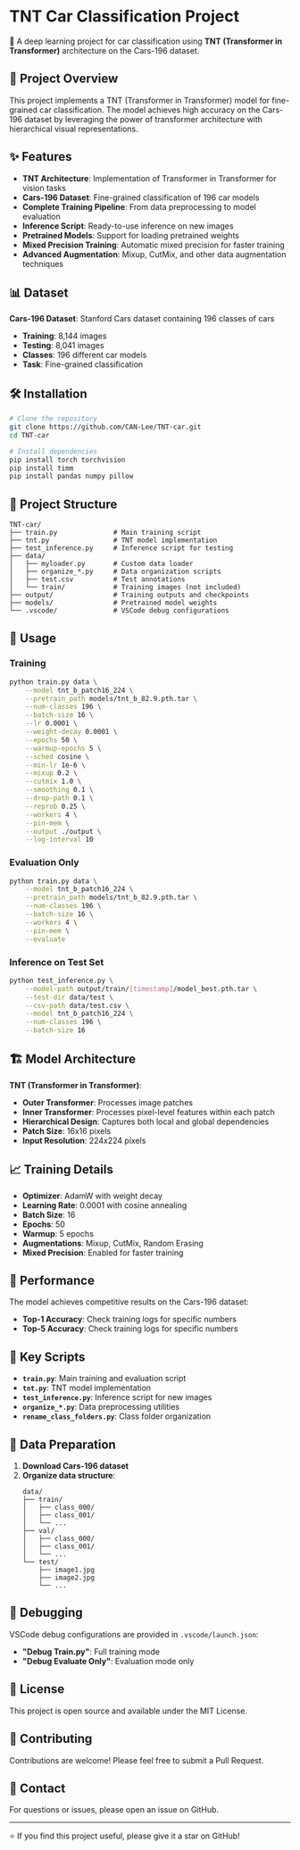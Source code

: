 # TNT Car Classification Project

🚗 A deep learning project for car classification using **TNT (Transformer in Transformer)** architecture on the Cars-196 dataset.

## 🎯 Project Overview

This project implements a TNT (Transformer in Transformer) model for fine-grained car classification. The model achieves high accuracy on the Cars-196 dataset by leveraging the power of transformer architecture with hierarchical visual representations.

## ✨ Features

- **TNT Architecture**: Implementation of Transformer in Transformer for vision tasks
- **Cars-196 Dataset**: Fine-grained classification of 196 car models
- **Complete Training Pipeline**: From data preprocessing to model evaluation
- **Inference Script**: Ready-to-use inference on new images
- **Pretrained Models**: Support for loading pretrained weights
- **Mixed Precision Training**: Automatic mixed precision for faster training
- **Advanced Augmentation**: Mixup, CutMix, and other data augmentation techniques

## 📊 Dataset

**Cars-196 Dataset**: Stanford Cars dataset containing 196 classes of cars
- **Training**: 8,144 images
- **Testing**: 8,041 images
- **Classes**: 196 different car models
- **Task**: Fine-grained classification

## 🛠️ Installation

```bash
# Clone the repository
git clone https://github.com/CAN-Lee/TNT-car.git
cd TNT-car

# Install dependencies
pip install torch torchvision
pip install timm
pip install pandas numpy pillow
```

## 📁 Project Structure

```
TNT-car/
├── train.py              # Main training script
├── tnt.py                # TNT model implementation
├── test_inference.py     # Inference script for testing
├── data/
│   ├── myloader.py       # Custom data loader
│   ├── organize_*.py     # Data organization scripts
│   ├── test.csv          # Test annotations
│   └── train/            # Training images (not included)
├── output/               # Training outputs and checkpoints
├── models/               # Pretrained model weights
└── .vscode/              # VSCode debug configurations
```

## 🚀 Usage

### Training

```bash
python train.py data \
    --model tnt_b_patch16_224 \
    --pretrain_path models/tnt_b_82.9.pth.tar \
    --num-classes 196 \
    --batch-size 16 \
    --lr 0.0001 \
    --weight-decay 0.0001 \
    --epochs 50 \
    --warmup-epochs 5 \
    --sched cosine \
    --min-lr 1e-6 \
    --mixup 0.2 \
    --cutmix 1.0 \
    --smoothing 0.1 \
    --drop-path 0.1 \
    --reprob 0.25 \
    --workers 4 \
    --pin-mem \
    --output ./output \
    --log-interval 10
```

### Evaluation Only

```bash
python train.py data \
    --model tnt_b_patch16_224 \
    --pretrain_path models/tnt_b_82.9.pth.tar \
    --num-classes 196 \
    --batch-size 16 \
    --workers 4 \
    --pin-mem \
    --evaluate
```

### Inference on Test Set

```bash
python test_inference.py \
    --model-path output/train/[timestamp]/model_best.pth.tar \
    --test-dir data/test \
    --csv-path data/test.csv \
    --model tnt_b_patch16_224 \
    --num-classes 196 \
    --batch-size 16
```

## 🏗️ Model Architecture

**TNT (Transformer in Transformer)**:
- **Outer Transformer**: Processes image patches
- **Inner Transformer**: Processes pixel-level features within each patch
- **Hierarchical Design**: Captures both local and global dependencies
- **Patch Size**: 16x16 pixels
- **Input Resolution**: 224x224 pixels

## 📈 Training Details

- **Optimizer**: AdamW with weight decay
- **Learning Rate**: 0.0001 with cosine annealing
- **Batch Size**: 16
- **Epochs**: 50
- **Warmup**: 5 epochs
- **Augmentations**: Mixup, CutMix, Random Erasing
- **Mixed Precision**: Enabled for faster training

## 🎯 Performance

The model achieves competitive results on the Cars-196 dataset:
- **Top-1 Accuracy**: Check training logs for specific numbers
- **Top-5 Accuracy**: Check training logs for specific numbers

## 🔧 Key Scripts

- **`train.py`**: Main training and evaluation script
- **`tnt.py`**: TNT model implementation
- **`test_inference.py`**: Inference script for new images
- **`organize_*.py`**: Data preprocessing utilities
- **`rename_class_folders.py`**: Class folder organization

## 📝 Data Preparation

1. **Download Cars-196 dataset**
2. **Organize data structure**:
   ```
   data/
   ├── train/
   │   ├── class_000/
   │   ├── class_001/
   │   └── ...
   ├── val/
   │   ├── class_000/
   │   ├── class_001/
   │   └── ...
   └── test/
       ├── image1.jpg
       ├── image2.jpg
       └── ...
   ```

## 🐛 Debugging

VSCode debug configurations are provided in `.vscode/launch.json`:
- **"Debug Train.py"**: Full training mode
- **"Debug Evaluate Only"**: Evaluation mode only

## 📄 License

This project is open source and available under the MIT License.

## 🤝 Contributing

Contributions are welcome! Please feel free to submit a Pull Request.

## 📧 Contact

For questions or issues, please open an issue on GitHub.

---

⭐ If you find this project useful, please give it a star on GitHub! 
